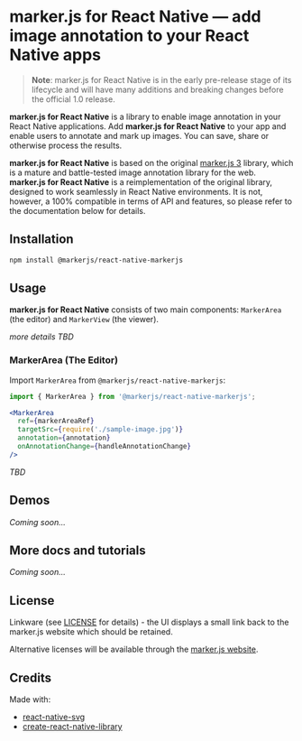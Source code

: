 # marker.js for React Native &mdash; add image annotation to your React Native apps

> **Note**: marker.js for React Native is in the early pre-release stage of its lifecycle and will have many additions and breaking changes before the official 1.0 release.

**marker.js for React Native** is a library to enable image annotation in your React Native applications. Add **marker.js for React Native** to your app and enable users to annotate and mark up images. You can save, share or otherwise process the results.

**marker.js for React Native** is based on the original [marker.js 3](https://markerjs.com) library, which is a mature and battle-tested image annotation library for the web. **marker.js for React Native** is a reimplementation of the original library, designed to work seamlessly in React Native environments. It is not, however, a 100% compatible in terms of API and features, so please refer to the documentation below for details.

## Installation

```bash
npm install @markerjs/react-native-markerjs
```

## Usage

**marker.js for React Native** consists of two main components: `MarkerArea` (the editor) and `MarkerView` (the viewer).

_more details TBD_

### MarkerArea (The Editor)

Import `MarkerArea` from `@markerjs/react-native-markerjs`:

```js
import { MarkerArea } from '@markerjs/react-native-markerjs';
```

```jsx
<MarkerArea
  ref={markerAreaRef}
  targetSrc={require('./sample-image.jpg')}
  annotation={annotation}
  onAnnotationChange={handleAnnotationChange}
/>
```

_TBD_

## Demos

_Coming soon..._

## More docs and tutorials

_Coming soon..._

## License

Linkware (see [LICENSE](https://github.com/ailon/react-native-markerjs/blob/master/LICENSE) for details) - the UI displays a small link back to the marker.js website which should be retained.

Alternative licenses will be available through the [marker.js website](https://markerjs.com).

## Credits

Made with:

- [react-native-svg](https://github.com/software-mansion/react-native-svg)
- [create-react-native-library](https://github.com/callstack/react-native-builder-bob)
